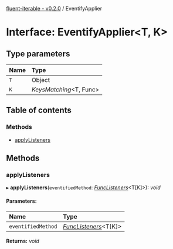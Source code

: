 [fluent-iterable - v0.2.0](../README.md) / EventifyApplier

# Interface: EventifyApplier<T, K\>

## Type parameters

Name | Type |
:------ | :------ |
`T` | Object |
`K` | *KeysMatching*<T, Func\> |

## Table of contents

### Methods

- [applyListeners](eventifyapplier.md#applylisteners)

## Methods

### applyListeners

▸ **applyListeners**(`eventifiedMethod`: [*FuncListeners*](funclisteners.md)<T[K]\>): *void*

#### Parameters:

Name | Type |
:------ | :------ |
`eventifiedMethod` | [*FuncListeners*](funclisteners.md)<T[K]\> |

**Returns:** *void*
